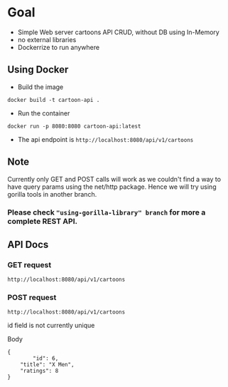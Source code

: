 # Goal

- Simple Web server cartoons API CRUD, without DB using In-Memory
- no external libraries
- Dockerrize to run anywhere

## Using Docker

- Build the image

```
docker build -t cartoon-api .
```

- Run the container

```
docker run -p 8080:8080 cartoon-api:latest
```

- The api endpoint is `http://localhost:8080/api/v1/cartoons`

## Note

Currently only GET and POST calls will work as we couldn't find a way to have query params using the net/http package. Hence we will try using gorilla tools in another branch.

### Please check `"using-gorilla-library" branch` for more a complete REST API.

## API Docs

### GET request

`http://localhost:8080/api/v1/cartoons`

### POST request

`http://localhost:8080/api/v1/cartoons`

id field is not currently unique

Body

```
{
		"id": 6,
    "title": "X Men",
    "ratings": 8
}
```
